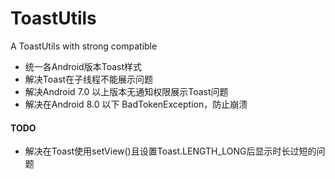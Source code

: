 # ToastUtils
A ToastUtils with strong compatible


* 统一各Android版本Toast样式
* 解决Toast在子线程不能展示问题
* 解决Android 7.0 以上版本无通知权限展示Toast问题
* 解决在Android 8.0 以下 BadTokenException，防止崩溃

#### TODO

* 解决在Toast使用setView()且设置Toast.LENGTH_LONG后显示时长过短的问题